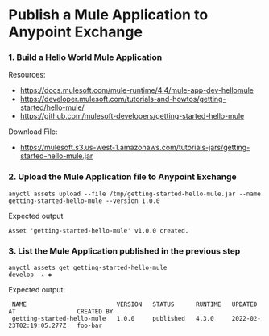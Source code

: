 # Publish a Mule Application to Anypoint Exchange

### 1. Build a Hello World Mule Application

Resources:
* https://docs.mulesoft.com/mule-runtime/4.4/mule-app-dev-hellomule
* https://developer.mulesoft.com/tutorials-and-howtos/getting-started/hello-mule/
* https://github.com/mulesoft-developers/getting-started-hello-mule

Download File:
* https://mulesoft.s3.us-west-1.amazonaws.com/tutorials-jars/getting-started-hello-mule.jar

### 2. Upload the Mule Application file to Anypoint Exchange

```
anyctl assets upload --file /tmp/getting-started-hello-mule.jar --name getting-started-hello-mule --version 1.0.0
```

Expected output

```
Asset 'getting-started-hello-mule' v1.0.0 created.
```

### 3. List the Mule Application published in the previous step

```
anyctl assets get getting-started-hello-mule                                                                                                                                                                                       develop  ✭ ✱
```

Expected output:

```
 NAME                         VERSION   STATUS      RUNTIME   UPDATED AT                 CREATED BY
 getting-started-hello-mule   1.0.0     published   4.3.0     2022-02-23T02:19:05.277Z   foo-bar
```